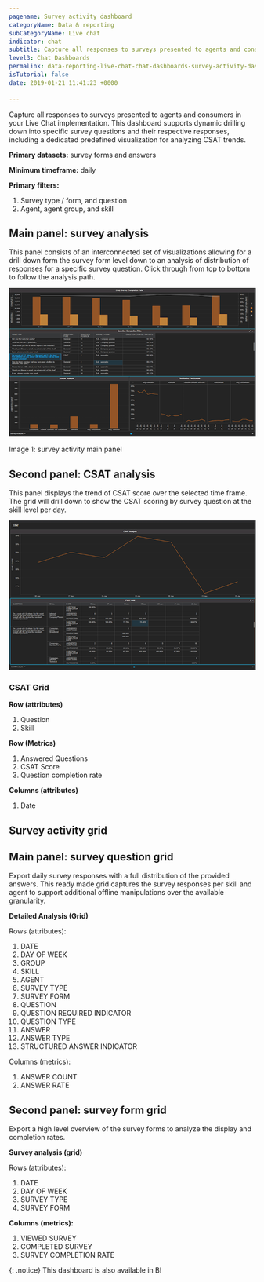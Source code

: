 ```yaml
---
pagename: Survey activity dashboard
categoryName: Data & reporting
subCategoryName: Live chat
indicator: chat
subtitle: Capture all responses to surveys presented to agents and consumers
level3: Chat Dashboards
permalink: data-reporting-live-chat-chat-dashboards-survey-activity-dashboard.html
isTutorial: false
date: 2019-01-21 11:41:23 +0000

---
```

Capture all responses to surveys presented to agents and consumers in your Live Chat implementation. This dashboard supports dynamic drilling down into specific survey questions and their respective responses, including a dedicated predefined visualization for analyzing CSAT trends.

**Primary datasets:** survey forms and answers

**Minimum timeframe:** daily

**Primary filters:**

1. Survey type / form, and question
2. Agent, agent group, and skill

## Main panel: survey analysis

This panel consists of an interconnected set of visualizations allowing for a drill down form the survey form level down to an analysis of distribution of responses for a specific survey question. Click through from top to bottom to follow the analysis path.

![](/img/survey-activity-dashboard1.png)

Image 1: survey activity main panel

## Second panel: CSAT analysis

This panel displays the trend of CSAT score over the selected time frame. The grid will drill down to show the CSAT scoring by survey question at the skill level per day.

![](/img/survey-activity-dashboard-2.png)

### CSAT Grid

**Row (attributes)**

1. Question
2. Skill

**Row (Metrics)**

1. Answered Questions
2. CSAT Score
3. Question completion rate

**Columns (attributes)**

1. Date

## Survey activity grid

## Main panel: survey question grid

Export daily survey responses with a full distribution of the provided answers. This ready made grid captures the survey responses per skill and agent to support additional offline manipulations over the available granularity.

**Detailed Analysis (Grid)**

Rows (attributes):

 1. DATE
 2. DAY OF WEEK
 3. GROUP
 4. SKILL
 5. AGENT
 6. SURVEY TYPE
 7. SURVEY FORM
 8. QUESTION
 9. QUESTION REQUIRED INDICATOR
10. QUESTION TYPE
11. ANSWER
12. ANSWER TYPE
13. STRUCTURED ANSWER INDICATOR

Columns (metrics):

1. ANSWER COUNT
2. ANSWER RATE

## Second panel: survey form grid

Export a high level overview of the survey forms to analyze the display and completion rates.

**Survey analysis (grid)**

Rows (attributes):

1. DATE
2. DAY OF WEEK
3. SURVEY TYPE
4. SURVEY FORM

**Columns (metrics):**

1. VIEWED SURVEY
2. COMPLETED SURVEY
3. SURVEY COMPLETION RATE

{: .notice} This dashboard is also available in BI